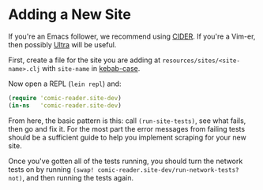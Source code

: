 # Adding a New Site

If you're an Emacs follower, we recommend using [CIDER].  If you're a
Vim-er, then possibly [Ultra] will be useful.

[CIDER]: https://github.com/clojure-emacs/cider
[Ultra]: https://github.com/venantius/ultra

First, create a file for the site you are adding at
`resources/sites/<site-name>.clj` with `site-name` in [kebab-case].

[kebab-case]: http://c2.com/cgi/wiki?KebabCase

Now open a REPL (`lein repl`) and:

``` clojure
(require 'comic-reader.site-dev)
(in-ns   'comic-reader.site-dev)
```

From here, the basic pattern is this: call `(run-site-tests)`, see
what fails, then go and fix it. For the most part the error messages
from failing tests should be a sufficient guide to help you implement
scraping for your new site.

Once you've gotten all of the tests running, you should turn the
network tests on by running
`(swap! comic-reader.site-dev/run-network-tests? not)`,
and then running the tests again.
